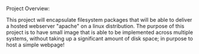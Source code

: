 Project Overview:

This project will encapsulate filesystem packages that will be able to deliver a hosted webserver "apache" on a linux
distribution. The purpose of this project is to have small image that is able to be implemented across multiple systems, without taking
up a significant amount of disk space; in purpose to host a simple webpage!




